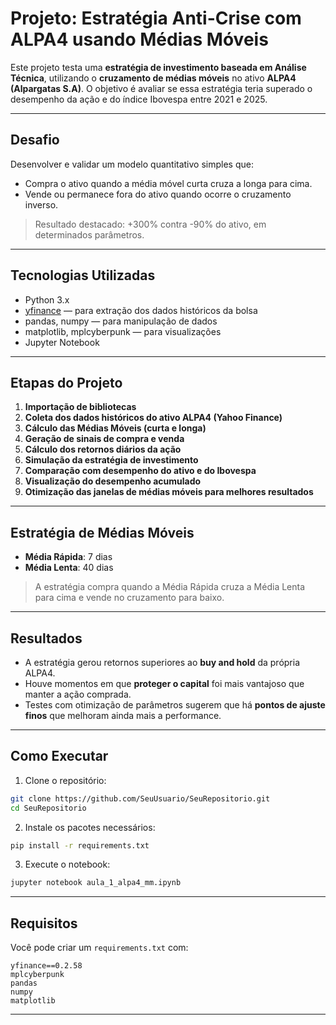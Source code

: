 
# Projeto: Estratégia Anti-Crise com ALPA4 usando Médias Móveis

Este projeto testa uma **estratégia de investimento baseada em Análise Técnica**, utilizando o **cruzamento de médias móveis** no ativo **ALPA4 (Alpargatas S.A)**. O objetivo é avaliar se essa estratégia teria superado o desempenho da ação e do índice Ibovespa entre 2021 e 2025.

---

##  Desafio

Desenvolver e validar um modelo quantitativo simples que:

- Compra o ativo quando a média móvel curta cruza a longa para cima.
- Vende ou permanece fora do ativo quando ocorre o cruzamento inverso.

> Resultado destacado: +300% contra -90% do ativo, em determinados parâmetros.

---

##  Tecnologias Utilizadas

- Python 3.x
- [yfinance](https://pypi.org/project/yfinance/) — para extração dos dados históricos da bolsa
- pandas, numpy — para manipulação de dados
- matplotlib, mplcyberpunk — para visualizações
- Jupyter Notebook

---

##  Etapas do Projeto

1. **Importação de bibliotecas**
2. **Coleta dos dados históricos do ativo ALPA4 (Yahoo Finance)**
3. **Cálculo das Médias Móveis (curta e longa)**
4. **Geração de sinais de compra e venda**
5. **Cálculo dos retornos diários da ação**
6. **Simulação da estratégia de investimento**
7. **Comparação com desempenho do ativo e do Ibovespa**
8. **Visualização do desempenho acumulado**
9. **Otimização das janelas de médias móveis para melhores resultados**

---

## Estratégia de Médias Móveis

- **Média Rápida**: 7 dias  
- **Média Lenta**: 40 dias

> A estratégia compra quando a Média Rápida cruza a Média Lenta para cima e vende no cruzamento para baixo.

---

## Resultados

- A estratégia gerou retornos superiores ao **buy and hold** da própria ALPA4.
- Houve momentos em que **proteger o capital** foi mais vantajoso que manter a ação comprada.
- Testes com otimização de parâmetros sugerem que há **pontos de ajuste finos** que melhoram ainda mais a performance.

---

##  Como Executar

1. Clone o repositório:

```bash
git clone https://github.com/SeuUsuario/SeuRepositorio.git
cd SeuRepositorio
```

2. Instale os pacotes necessários:

```bash
pip install -r requirements.txt
```

3. Execute o notebook:

```bash
jupyter notebook aula_1_alpa4_mm.ipynb
```

---

##  Requisitos

Você pode criar um `requirements.txt` com:

```
yfinance==0.2.58
mplcyberpunk
pandas
numpy
matplotlib
```

---

